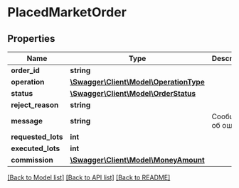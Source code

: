 # PlacedMarketOrder

## Properties
Name | Type | Description | Notes
------------ | ------------- | ------------- | -------------
**order_id** | **string** |  | 
**operation** | [**\Swagger\Client\Model\OperationType**](OperationType.md) |  | 
**status** | [**\Swagger\Client\Model\OrderStatus**](OrderStatus.md) |  | 
**reject_reason** | **string** |  | [optional] 
**message** | **string** | Сообщение об ошибке | [optional] 
**requested_lots** | **int** |  | 
**executed_lots** | **int** |  | 
**commission** | [**\Swagger\Client\Model\MoneyAmount**](MoneyAmount.md) |  | [optional] 

[[Back to Model list]](../../README.md#documentation-for-models) [[Back to API list]](../../README.md#documentation-for-api-endpoints) [[Back to README]](../../README.md)

